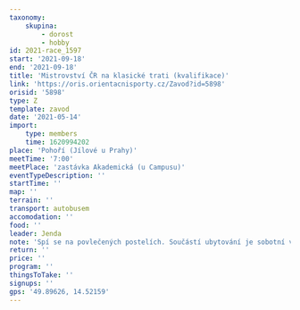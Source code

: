 ```yaml
---
taxonomy:
    skupina:
        - dorost
        - hobby
id: 2021-race_1597
start: '2021-09-18'
end: '2021-09-18'
title: 'Mistrovství ČR na klasické trati (kvalifikace)'
link: 'https://oris.orientacnisporty.cz/Zavod?id=5898'
orisid: '5898'
type: Z
template: zavod
date: '2021-05-14'
import:
    type: members
    time: 1620994202
place: 'Pohoří (Jílové u Prahy)'
meetTime: '7:00'
meetPlace: 'zastávka Akademická (u Campusu)'
eventTypeDescription: ''
startTime: ''
map: ''
terrain: ''
transport: autobusem
accomodation: ''
food: ''
leader: Jenda
note: 'Spí se na povlečených postelích. Součástí ubytování je sobotní večeře a nedělní snídaně. Ubytování [zde](https://mapy.cz/s/hemevesemo)'
return: ''
price: ''
program: ''
thingsToTake: ''
signups: ''
gps: '49.89626, 14.52159'
---
```


